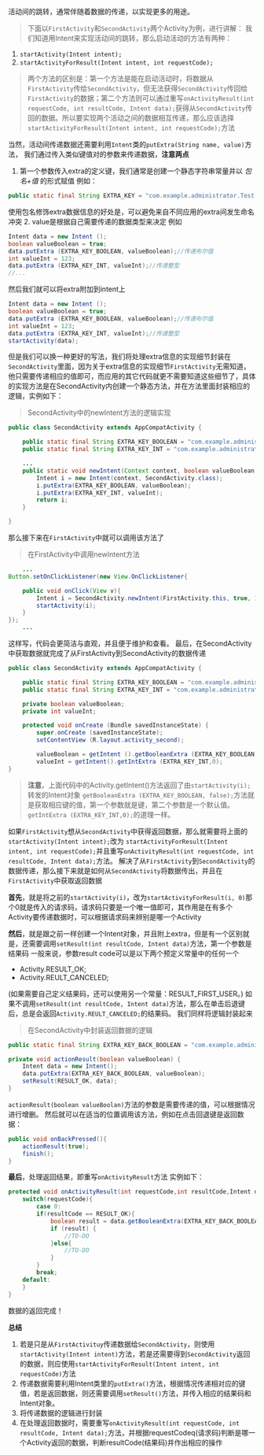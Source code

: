 活动间的跳转，通常伴随着数据的传递，以实现更多的用途。

>下面以`FirstActivity`和`SecondActivity`两个Activity为例，进行讲解：
我们知道用Intent来实现活动间的跳转，那么启动活动的方法有两种：

1.  `startActivity(Intent intent);`
2. `startActivityForResult(Intent intent, int requestCode);`

>两个方法的区别是：第一个方法是能在启动活动时，将数据从`FirstActivity`传给`SecondActivity`，但无法获得`SecondActivity`传回给`FirstActivity`的数据；第二个方法则可以通过重写`onActivityResult(int requestCode, int resultCode, Intent data);`获得从`SecondActivity`传回的数据。所以要实现两个活动之间的数据相互传递，那么应该选择`startActivityForResult(Intent intent, int requestCode);`方法

当然，活动间传递数据还需要利用`Intent`类的`putExtra(String name, value)`方法，
我们通过传入类似键值对的参数来传递数据，**注意两点**

1.  第一个参数传入extra的定义键，我们通常是创建一个静态字符串常量并以	_包名+值_	的形式赋值
例如：
```Java
public static final String EXTRA_KEY = "com.example.administrator.Test.key";
```
使用包名修饰extra数据信息的好处是，可以避免来自不同应用的extra间发生命名冲突
2. value是根据自己需要传递的数据类型来决定
例如
```Java
Intent data = new Intent ();
boolean valueBoolean = true;
data.putExtra (EXTRA_KEY_BOOLEAN, valueBoolean);//传递布尔值
int valueInt = 123;
data.putExtra (EXTRA_KEY_INT, valueInt);//传递整型
//...
```


然后我们就可以将extra附加到intent上
```Java
Intent data = new Intent ();
boolean valueBoolean = true;
data.putExtra (EXTRA_KEY_BOOLEAN, valueBoolean);//传递布尔值
int valueInt = 123;
data.putExtra (EXTRA_KEY_INT, valueInt);//传递整型
startActivity(data);
```
但是我们可以换一种更好的写法，我们将处理extra信息的实现细节封装在`SecondActivity`里面，因为关于extra信息的实现细节`FirstActivity`无需知道，他只需要传递相应的值即可，而应用的其它代码就更不需要知道这些细节了，具体的实现方法是在SecondActivity内创建一个静态方法，并在方法里面封装相应的逻辑，实例如下：
>SecondActivity中的newIntent方法的逻辑实现
```Java
public class SecondActivity extends AppCompatActivity {

    public static final String EXTRA_KEY_BOOLEAN = "com.example.administrator.Test.value_true";
    public static final String EXTRA_KEY_INT = "com.example.administrator.Test.value_123";

    ...
	public static void newIntent(Context context, boolean valueBoolean, int valueInt) {
		Intent i = new Intent(context, SecondActivity.class);
		i.putExtra(EXTRA_KEY_BOOLEAN, valueBoolean);
		i.putExtra(EXTRA_KEY_INT, valueInt);
		return i;
	}

}
```
那么接下来在`FirstActivity`中就可以调用该方法了
>在FirstActivity中调用newIntent方法
```Java
	...
Button.setOnClickListener(new View.OnClickListener{

	public void onClick(View v){
		Intent i = SecondActivity.newIntent(FirstActivity.this, true, 123);
		startActivity(i);
	}
});
	...
```
这样写，代码会更简洁与直观，并且便于维护和查看。
最后，在SecondActivity中获取数据就完成了从FirstActivity到SecondActivity的数据传递 	 
```Java
public class SecondActivity extends AppCompatActivity {

    public static final String EXTRA_KEY_BOOLEAN = "com.example.administrator.Test.value_true";
    public static final String EXTRA_KEY_INT = "com.example.administrator.Test.value_123";

    private boolean valueBoolean;
    private int valueInt;

    protected void onCreate (Bundle savedInstanceState) {
        super.onCreate (savedInstanceState);
        setContentView (R.layout.activity_second);

        valueBoolean = getIntent ().getBooleanExtra (EXTRA_KEY_BOOLEAN, false);
        valueInt = getIntent().getIntExtra (EXTRA_KEY_INT,0);
}
```
>**注意**，上面代码中的Activity.getIntent()方法返回了由`startActivity(i);`转发的Intent对象
`getBooleanExtra (EXTRA_KEY_BOOLEAN, false);`方法就是获取相应键的值，第一个参数就是键，第二个参数是一个默认值。
`getIntExtra (EXTRA_KEY_INT,0);`的道理一样。


如果`FirstActivity`想从`SecondActivity`中获得返回数据，那么就需要将上面的
`startActivity(Intent intent);`改为
`startActivityForResult(Intent intent, int requestCode);`并且重写`onActivityResult(int requestCode, int resultCode, Intent data);`方法。
解决了从`FirstActivity`到`SecondActivity`的数据传递，那么接下来就是如何从`SecondActivity`将数据传出，并且在`FirstActivity`中获取返回数据

**首先**，就是将之前的`startActivity(i)`，改为`startActivityForResult(i, 0)`那个0就是传入的请求码，请求码只要是一个唯一值即可，其作用是在有多个Activity要传递数据时，可以根据请求码来辨别是哪一个Activity

**然后**，就是跟之前一样创建一个Intent对象，并且附上extra，但是有一个区别就是，还需要调用`setResult(int resultCode, Intent data)`方法，第一个参数是结果码
一般来说，参数result code可以是以下两个预定义常量中的任何一个

 *   Activity.RESULT_OK;
 *   Activity.REULT_CANCELED;   

(如果需要自己定义结果码，还可以使用另一个常量：RESULT_FIRST_USER。)
如果不调用`setResult(int resultCode, Intent data)`方法，那么在单击后退键后，总是会返回`Activity.REULT_CANCELED;`的结果码。
我们同样将逻辑封装起来
>在SecondActivity中封装返回数据的逻辑

```Java
public static final String EXTRA_KEY_BACK_BOOLEAN = "com.example.administrator.Test.value_back";

private void actionResult(boolean valueBoolean) {
	Intent data = new Intent();
	data.putExtra(EXTRA_KEY_BACK_BOOLEAN, valueBoolean);
	setResult(RESULT_OK, data);
}

```

`actionResult(boolean valueBoolan)`方法的参数是需要传递的值，可以根据情况进行增删。
然后就可以在适当的位置调用该方法，例如在点击回退键是返回数据：

```Java
public void onBackPressed(){
    actionResult(true);
    finish();
}
```

**最后**，处理返回结果，即重写`onActivityResult`方法
实例如下：
```Java
protected void onActivityResult(int requestCode,int resultCode,Intent data){
    switch(requestCode){
        case 0:
        if(resultCode == RESULT_OK){
            boolean result = data.getBooleanExtra(EXTRA_KEY_BACK_BOOLEAN,false);
            if (result) {
            	//TO-DO
            }else{
            	//TO-DO
            }
        }
        break;
    default:
    }
}

```
数据的返回完成！

**总结**

 1. 若是只是从`FirstActivituy`传递数据给`SecondActivity`，则使用`startActivity(Intent intent)`方法，若是还需要得到`SecondActivity`返回的数据，则应使用`startActivityForResult(Intent intent, int requestCode)`方法
 2. 传递数据需要利用Intent类里的`putExtra()`方法，根据情况传递相对应的键值，若是返回数据，则还需要调用`setResult()`方法，并传入相应的结果码和Intent对象。
 3. 将传递数据的逻辑进行封装
 4. 在处理返回数据时，需要重写`onActivityResult(int requestCode, int resultCode, Intent data);`方法，并根据requestCodeq(请求码)判断是哪一个Activity返回的数据，判断resultCode(结果码)并作出相应的操作
